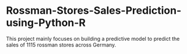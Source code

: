 # Rossman-Stores-Sales-Prediction-using-Python-R
This project mainly focuses on building a predictive model  to predict the sales of 1115 rossman stores across Germany.
